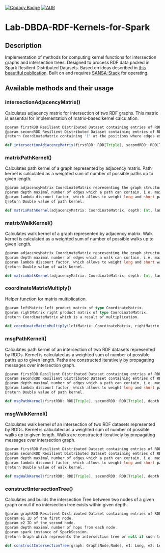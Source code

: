 [![Codacy Badge](https://api.codacy.com/project/badge/Grade/da88f5d82fdb4c08a9640d023af36442)](https://www.codacy.com/app/DennisKubitza/Lab-DBDA-RDF-Kernels-for-Spark?utm_source=github.com&amp;utm_medium=referral&amp;utm_content=DennisKubitza/Lab-DBDA-RDF-Kernels-for-Spark&amp;utm_campaign=Badge_Grade)
[![AUR](https://img.shields.io/aur/license/yaourt.svg)]()
# Lab-DBDA-RDF-Kernels-for-Spark

## Description
Implementation of methods for computing kernel functions for intersection graphs and intersection trees. Designed to process RDF data packed in Spark Resilient Distributed Datasets. Based on ideas described in [this beautiful publication](https://link.springer.com/content/pdf/10.1007%2F978-3-642-30284-8_16.pdf). Built on and requires [SANSA-Stack](https://github.com/SANSA-Stack/) for operating.

## Available methods and their usage

### intersectionAdjacencyMatrix()
Calculates adjacency matrix for intersection of two RDF graphs. This matrix is essential for implementation of matrix-based kernel calculation.
```scala
@param firstRDD Resilient Distributed Dataset containing entries of RDF triples.
@param secondRDD Resilient Distributed Dataset containing entries of RDF triples.
@return CoordinateMatrix containing '1' at the positions where edges exist and '0' otherwise.

def intersectionAdjacencyMatrix(firstRDD: RDD[Triple], secondRDD: RDD[Triple]) : CoordinateMatrix
```
### matrixPathKernel()
Calculates path kernel of a graph represented by adjacency matrix. Path kernel is calculated as a weighted sum of number of possible paths up to given length.
```scala
@param adjacencyMatrix CoordinateMatrix representing the graph structure.
@param depth maximal number of edges which a path can contain, i.e. maximal path length.
@param lambda discount factor, which allows to weight long and short paths differently; values bigger than 1 contribute to long paths and otherwise.
@return Double value of path kernel. 

def matrixPathKernel(adjacencyMatrix: CoordinateMatrix, depth: Int, lambda: Double) : Double
```

### matrixWalkKernel()
Calculates walk kernel of a graph represented by adjacency matrix. Walk kernel is calculated as a weighted sum of number of possible walks up to given length. 
```scala
@param adjacencyMatrix CoordinateMatrix representing the graph structure.
@param depth maximal number of edges which a walk can contain, i.e. maximal walk length.
@param lambda discount factor, which allows to weight long and short walks differently; values bigger than 1 contribute to long walks and otherwise.
@return Double value of walk kernel. 

def matrixWalkKernel(adjacencyMatrix: CoordinateMatrix, depth: Int, lambda: Double) : Double
```

### coordinateMatrixMultiply()
Helper function for matrix multiplication.
```scala
@param leftMatrix left product matrix of type CoordinateMatrix.
@param rightMatrix right product matrix of type CoordinateMatrix.
@return CoordinateMatrix which is a result of multiplication. 
 
def coordinateMatrixMultiply(leftMatrix: CoordinateMatrix, rightMatrix: CoordinateMatrix): CoordinateMatrix
```

### msgPathKernel()
Calculates path kernel of an intersection of two RDF datasets represented by RDDs. Kernel is calculated as a weighted sum of number of possible paths up to given length. Paths are constructed iteratively by propagating messages over intersection graph.
```scala
@param firstRDD Resilient Distributed Dataset containing entries of RDF triples.
@param secondRDD Resilient Distributed Dataset containing entries of RDF triples.
@param depth maximal number of edges which a path can contain, i.e. maximal path length.
@param lambda discount factor, which allows to weight long and short paths differently; values bigger than 1 contribute to long paths and otherwise.
@return Double value of path kernel. 

def msgPathKernel(firstRDD: RDD[Triple], secondRDD: RDD[Triple], depth: Int, lambda: Double) : Double
```

### msgWalkKernel()
Calculates walk kernel of an intersection of two RDF datasets represented by RDDs. Kernel is calculated as a weighted sum of number of possible walks up to given length. Walks are constructed iteratively by propagating messages over intersection graph.

```scala
@param firstRDD Resilient Distributed Dataset containing entries of RDF triples.
@param secondRDD Resilient Distributed Dataset containing entries of RDF triples.
@param depth maximal number of edges which a path can contain, i.e. maximal path length.
@param lambda discount factor, which allows to weight long and short paths differently; values bigger than 1 contribute to long paths and otherwise.
@return Double value of walk kernel. 
 
def msgWalkKernel(firstRDD: RDD[Triple], secondRDD: RDD[Triple], depth: Int, lambda: Double) : Double
```


### constructIntersectionTree()
Calculates and builds the intersection Tree between two nodes of a given graph or null if no intersection tree exists within given depth.

```scala
@param graphRDD Resilient Distributed Dataset containing entries of RDF graph triples.
@param e1 ID of the first node.
@param e2 ID of the second node.
@param depth maximal number of hops from each node.
@param spark instance of SparkSession.
@return Graph which represents the intersection tree or null if such tree cannot be found. 

def constructIntersectionTree(graph: Graph[Node,Node], e1: Long, e2: Long, depth:Int, spark: SparkSession) : Graph[Null, String]
```


